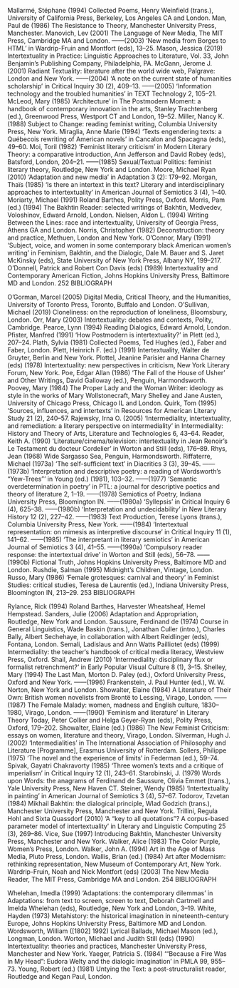 Mallarmé, Stéphane (1994) Collected Poems, Henry Weinfield (trans.), University of California Press, Berkeley, Los Angeles CA and London. Man, Paul de (1986) The Resistance to Theory, Manchester University Press, Manchester. Manovich, Lev (2001) The Language of New Media, The MIT Press, Cambridge MA and London. ——(2003) ‘New media from Borges to HTML’ in Wardrip-Fruin and Montfort (eds), 13–25. Mason, Jessica (2019) Intertextuality in Practice: Linguistic Approaches to Literature, Vol. 33, John Benjamin’s Publishing Company, Philadelphia, PA. McGann, Jerome J. (2001) Radiant Textuality: literature after the world wide web, Palgrave: London and New York. ——(2004) ‘A note on the current state of humanities scholarship’ in Critical Inquiry 30 (2), 409–13. ——(2005) ‘Information technology and the troubled humanities’ in TEXT Technology 2, 105–21. McLeod, Mary (1985) ‘Architecture’ in The Postmodern Moment: a handbook of contemporary innovation in the arts, Stanley Trachtenberg (ed.), Greenwood Press, Westport CT and London, 19–52. Miller, Nancy K. (1988) Subject to Change: reading feminist writing, Columbia University Press, New York. Miraglia, Anne Marie (1994) ‘Texts engendering texts: a Québecois rewriting of American novels’ in Cancalon and Spacagna (eds), 49–60. Moi, Toril (1982) ‘Feminist literary criticism’ in Modern Literary Theory: a comparative introduction, Ann Jefferson and David Robey (eds), Batsford, London, 204–21. ——(1985) Sexual/Textual Politics: feminist literary theory, Routledge, New York and London. Moore, Michael Ryan (2010) ‘Adaptation and new media’ in Adaptation 3 (2): 179–92. Morgan, Thaïs (1985) ‘Is there an intertext in this text? Literary and interdisciplinary approaches to intertextuality’ in American Journal of Semiotics 3 (4), 1–40. Moriarty, Michael (1991) Roland Barthes, Polity Press, Oxford. Morris, Pam (ed.) (1994) The Bakhtin Reader: selected writings of Bakhtin, Medvedev, Voloshinov, Edward Arnold, London. Nielsen, Aldon L. (1994) Writing Between the Lines: race and intertextuality, University of Georgia Press, Athens GA and London. Norris, Christopher (1982) Deconstruction: theory and practice, Methuen, London and New York. O’Connor, Mary (1991) ‘Subject, voice, and women in some contemporary black American women’s writing’ in Feminism, Bakhtin, and the Dialogic, Dale M. Bauer and S. Jaret McKinsky (eds), State University of New York Press, Albany NY, 199–217. O’Donnell, Patrick and Robert Con Davis (eds) (1989) Intertextuality and Contemporary American Fiction, Johns Hopkins University Press, Baltimore MD and London. 252 BIBLIOGRAPH

O’Gorman, Marcel (2005) Digital Media, Critical Theory, and the Humanities, University of Toronto Press, Toronto, Buffalo and London. O’Sullivan, Michael (2019) Cloneliness: on the reproduction of loneliness, Bloomsbury, London. Orr, Mary (2003) Intertextuality: debates and contexts, Polity, Cambridge. Pearce, Lynn (1994) Reading Dialogics, Edward Arnold, London. Pfister, Manfred (1991) ‘How Postmodern is intertextuality?’ in Plett (ed.), 207–24. Plath, Sylvia (1981) Collected Poems, Ted Hughes (ed.), Faber and Faber, London. Plett, Heinrich F. (ed.) (1991) Intertextuality, Walter de Gruyter, Berlin and New York. Plottel, Jeanine Parisier and Hanna Charney (eds) (1978) Intertextuality: new perspectives in criticism, New York Literary Forum, New York. Poe, Edgar Allan (1986) ‘The Fall of the House of Usher’ and Other Writings, David Galloway (ed.), Penguin, Harmondsworth. Poovey, Mary (1984) The Proper Lady and the Woman Writer: ideology as style in the works of Mary Wollstonecraft, Mary Shelley and Jane Austen, University of Chicago Press, Chicago IL and London. Quirk, Tom (1995) ‘Sources, influences, and intertexts’ in Resources for American Literary Study 21 (2), 240–57. Rajewsky, Irna O. (2005) ‘Intermediality, intertextuality, and remediation: a literary perspective on intermediality’ in Intermediality: History and Theory of Arts, Literature and Technologies 6, 43–64. Reader, Keith A. (1990) ‘Literature/cinema/television: intertextuality in Jean Renoir’s Le Testament du docteur Cordelier’ in Worton and Still (eds), 176–89. Rhys, Jean (1968) Wide Sargasso Sea, Penguin, Harmondsworth. Riffaterre, Michael (1973a) ‘The self-sufficient text’ in Diacritics 3 (3), 39–45. ——(1973b) ‘Interpretation and descriptive poetry: a reading of Wordsworth’s “Yew-Trees”’ in Young (ed.) (1981), 103–32. ——(1977) ‘Semantic overdetermination in poetry’ in PTL: a journal for descriptive poetics and theory of literature 2, 1–19. ——(1978) Semiotics of Poetry, Indiana University Press, Bloomington IN. ——(1980a) ‘Syllepsis’ in Critical Inquiry 6 (4), 625–38. ——(1980b) ‘Interpretation and undecidability’ in New Literary History 12 (2), 227–42. ——(1983) Text Production, Terese Lyons (trans.), Columbia University Press, New York. ——(1984) ‘Intertextual representation: on mimesis as interpretive discourse’ in Critical Inquiry 11 (1), 141–62. ——(1985) ‘The interpretant in literary semiotics’ in American Journal of Semiotics 3 (4), 41–55. ——(1990a) ‘Compulsory reader response: the intertextual drive’ in Worton and Still (eds), 56–78. ——(1990b) Fictional Truth, Johns Hopkins University Press, Baltimore MD and London. Rushdie, Salman (1995) Midnight’s Children, Vintage, London. Russo, Mary (1986) ‘Female grotesques: carnival and theory’ in Feminist Studies: critical studies, Teresa de Laurentis (ed.), Indiana University Press, Bloomington IN, 213–29. 253 BIBLIOGRAPH

Rylance, Rick (1994) Roland Barthes, Harvester Wheatsheaf, Hemel Hempstead. Sanders, Julie (2006) Adaptation and Appropriation, Routledge, New York and London. Saussure, Ferdinand de (1974) Course in General Linguistics, Wade Baskin (trans.), Jonathan Culler (intro.), Charles Bally, Albert Sechehaye, in collaboration with Albert Reidlinger (eds), Fontana, London. Semali, Ladislaus and Ann Watts Pailliotet (eds) (1999) Intermediality: the teacher‘s handbook of critical media literacy, Westview Press, Oxford. Shail, Andrew (2010) ‘Intermediality: disciplinary flux or formalist retrenchment?’ in Early Popular Visual Culture 8 (1), 3–15. Shelley, Mary (1994) The Last Man, Morton D. Paley (ed.), Oxford University Press, Oxford and New York. ——(1996) Frankenstein, J. Paul Hunter (ed.), W. W. Norton, New York and London. Showalter, Elaine (1984) A Literature of Their Own: British women novelists from Brontë to Lessing, Virago, London. ——(1987) The Female Malady: women, madness and English culture, 1830–1980, Virago, London. ——(1990) ‘Feminism and literature’ in Literary Theory Today, Peter Collier and Helga Geyer-Ryan (eds), Polity Press, Oxford, 179–202. Showalter, Elaine (ed.) (1986) The New Feminist Criticism: essays on women, literature and theory, Virago, London. Silverman, Hugh J. (2002) ‘Intermedialities’ in The International Association of Philosophy and Literature [Programme], Erasmus University of Rotterdam. Sollers, Philippe (1975) ‘The novel and the experience of limits’ in Federman (ed.), 59–74. Spivak, Gayatri Chakravorty (1985) ‘Three women’s texts and a critique of imperialism’ in Critical Inquiry 12 (1), 243–61. Starobinski, J. (1979) Words upon Words: the anagrams of Ferdinand de Saussure, Olivia Emmet (trans.), Yale University Press, New Haven CT. Steiner, Wendy (1985) ‘Intertextuality in painting’ in American Journal of Semiotics 3 (4), 57–67. Todorov, Tzvetan (1984) Mikhail Bakhtin: the dialogical principle, Wlad Godzich (trans.), Manchester University Press, Manchester and New York. Trillini, Regula Hohl and Sixta Quassdorf (2010) ‘A “key to all quotations”? A corpus-based parameter model of intertextuality’ in Literary and Linguistic Computing 25 (3), 269–86. Vice, Sue (1997) Introducing Bakhtin, Manchester University Press, Manchester and New York. Walker, Alice (1983) The Color Purple, Women’s Press, London. Walker, John A. (1994) Art in the Age of Mass Media, Pluto Press, London. Wallis, Brian (ed.) (1984) Art after Modernism: rethinking representation, New Museum of Contemporary Art, New York. Wardrip-Fruin, Noah and Nick Montfort (eds) (2003) The New Media Reader, The MIT Press, Cambridge MA and London. 254 BIBLIOGRAPH

Whelehan, Imedla (1999) ‘Adaptations: the contemporary dilemmas’ in Adaptations: from text to screen, screen to text, Deborah Cartmell and Imelda Whelehan (eds), Routledge, New York and London, 3–19. White, Hayden (1973) Metahistory: the historical imagination in nineteenth-century Europe, Johns Hopkins University Press, Baltimore MD and London. Wordsworth, William ([1802] 1992) Lyrical Ballads, Michael Mason (ed.), Longman, London. Worton, Michael and Judith Still (eds) (1990) Intertextuality: theories and practices, Manchester University Press, Manchester and New York. Yaeger, Patricia S. (1984) ‘“Because a Fire Was in My Head”: Eudora Welty and the dialogic imagination’ in PMLA 99, 955–73. Young, Robert (ed.) (1981) Untying the Text: a post-structuralist reader, Routledge and Kegan Paul, London.
